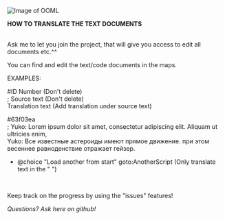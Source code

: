 ![Image of OOML](https://i.imgur.com/RRSuIp0.png)

**HOW TO TRANSLATE THE TEXT DOCUMENTS**<br />

<br />
Ask me to let you join the project, that will give you access to edit all documents etc.^^
<br />

You can find and edit the text/code documents in the maps.
<br />

EXAMPLES:

#ID Number (Don't delete)<br />
; Source text (Don't delete)<br />
Translation text (Add translation under source text)<br />

#63f03ea<br />
; Yuko: Lorem ipsum dolor sit amet, consectetur adipiscing elit. Aliquam ut ultricies enim,<br />
Yuko: Все известные астероиды имеют прямое движение. при этом весеннее равноденствие отражает гейзер.<br />

* @choice "Load another from start" goto:AnotherScript (Only translate text in the " ")<br />
<br />

Keep track on the progress by using the "issues" features!

*Questions? Ask here on github!*
